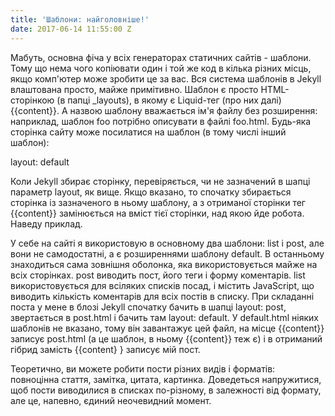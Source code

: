 ```yaml
---
title: 'Шаблони: найголовніше!'
date: 2017-06-14 11:55:00 Z
---
```


Мабуть, основна фіча у всіх генераторах статичних сайтів - шаблони. Тому що нема чого копіювати один і той же код в кілька різних місць, якщо комп'ютер може зробити це за вас. Вся система шаблонів в Jekyll влаштована просто, майже примітивно. Шаблон є просто HTML-сторінкою (в папці _layouts), в якому є Liquid-тег (про них далі) {{content}}. А назвою шаблону вважається ім'я файлу без розширення: наприклад, шаблон foo потрібно описувати в файлі foo.html.
Будь-яка сторінка сайту може посилатися на шаблон (в тому числі інший шаблон):

layout: default


Коли Jekyll збирає сторінку, перевіряється, чи не зазначений в шапці параметр layout, як вище. Якщо вказано, то спочатку збирається сторінка із зазначеного в ньому шаблону, а з отриманої сторінки тег {{content}} замінюється на вміст тієї сторінки, над якою йде робота. Наведу приклад.

У себе на сайті я використовую в основному два шаблони: list і post, але вони не самодостатні, а є розширеннями шаблону default. В останньому знаходиться сама зовнішня оболонка, яка використовується майже на всіх сторінках. post виводить пост, його теги і форму коментарів. list використовується для всіляких списків посад, і містить JavaScript, що виводить кількість коментарів для всіх постів в списку. При складанні поста у мене в блозі Jekyll спочатку бачить в шапці layout: post, звертається в post.html і бачить там layout: default. У default.html ніяких шаблонів не вказано, тому він завантажує цей файл, на місце {{content}} записує post.html (а це шаблон, в ньому {{content}} теж є) і в отриманий гібрид замість {{content} } записує мій пост.

Теоретично, ви можете робити пости різних видів і форматів: повноцінна стаття, замітка, цитата, картинка. Доведеться напружитися, щоб пости виводилися в списках по-різному, в залежності від формату, але це, напевно, єдиний неочевидний момент.